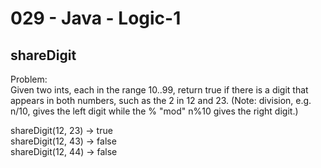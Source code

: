 029 - Java - Logic-1
====================

shareDigit
----------

Problem:  
Given two ints, each in the range 10..99, return true if there is a digit that appears in both numbers, such as the 2 in 12 and 23. (Note: division, e.g. n/10, gives the left digit while the % "mod" n%10 gives the right digit.) 
>
shareDigit(12, 23) → true  
shareDigit(12, 43) → false   
shareDigit(12, 44) → false  
